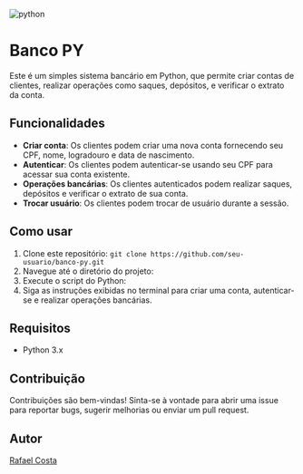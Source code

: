 ![python](https://imgs.search.brave.com/7fzGebJ1T5VXP9fpgXJWWReS4TXZtmTIMTvUIKCv_5Y/rs:fit:860:0:0/g:ce/aHR0cHM6Ly91cGxv/YWQud2lraW1lZGlh/Lm9yZy93aWtpcGVk/aWEvY29tbW9ucy9m/L2Y4L1B5dGhvbl9s/b2dvX2FuZF93b3Jk/bWFyay5zdmc.svg)

# Banco PY

Este é um simples sistema bancário em Python, que permite criar contas de clientes, realizar operações como saques, depósitos, e verificar o extrato da conta.

## Funcionalidades

- **Criar conta**: Os clientes podem criar uma nova conta fornecendo seu CPF, nome, logradouro e data de nascimento.
- **Autenticar**: Os clientes podem autenticar-se usando seu CPF para acessar sua conta existente.
- **Operações bancárias**: Os clientes autenticados podem realizar saques, depósitos e verificar o extrato de sua conta.
- **Trocar usuário**: Os clientes podem trocar de usuário durante a sessão.

## Como usar

1. Clone este repositório:
``` git clone https://github.com/seu-usuario/banco-py.git ```
2. Navegue até o diretório do projeto:
3. Execute o script do Python:
4. Siga as instruções exibidas no terminal para criar uma conta, autenticar-se e realizar operações bancárias.

## Requisitos

- Python 3.x

## Contribuição

Contribuições são bem-vindas! Sinta-se à vontade para abrir uma issue para reportar bugs, sugerir melhorias ou enviar um pull request.

## Autor

[Rafael Costa](https://github.com/RafaelCF02)
